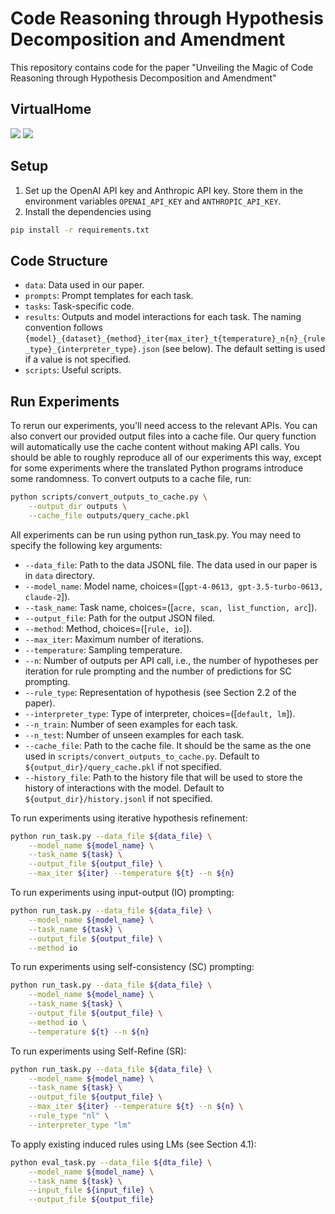 # Code Reasoning through Hypothesis Decomposition and Amendment

This repository contains code for the paper "Unveiling the Magic of Code Reasoning through Hypothesis Decomposition and Amendment"


## VirtualHome
![](figs/cleaning.gif)
![](figs/Store_the_pie.gif)

## Setup

1. Set up the OpenAI API key and Anthropic API key. Store them in the environment variables `OPENAI_API_KEY` and `ANTHROPIC_API_KEY`.
2. Install the dependencies using 

```bash
pip install -r requirements.txt
```

## Code Structure
- `data`: Data used in our paper.
- `prompts`: Prompt templates for each task.
- `tasks`: Task-specific code.
- `results`: Outputs and model interactions for each task. The naming convention follows `{model}_{dataset}_{method}_iter{max_iter}_t{temperature}_n{n}_{rule_type}_{interpreter_type}.json` (see below). The default setting is used if a value is not specified.
- `scripts`: Useful scripts.

## Run Experiments

To rerun our experiments, you'll need access to the relevant APIs. You can also convert our provided output files into a cache file. Our query function will automatically use the cache content without making API calls. You should be able to roughly reproduce all of our experiments this way, except for some experiments where the translated Python programs introduce some randomness. To convert outputs to a cache file, run:

```bash
python scripts/convert_outputs_to_cache.py \
    --output_dir outputs \
    --cache_file outputs/query_cache.pkl
```

All experiments can be run using python run_task.py. You may need to specify the following key arguments:

- `--data_file`: Path to the data JSONL file. The data used in our paper is in `data` directory.
- `--model_name`: Model name, choices=([`gpt-4-0613, gpt-3.5-turbo-0613, claude-2`]).
- `--task_name`: Task name, choices=([`acre, scan, list_function, arc`]).
- `--output_file`: Path for the output JSON filed.
- `--method`: Method, choices=([`rule, io`]).
- `--max_iter`: Maximum number of iterations.
- `--temperature`: Sampling temperature.
- `--n`: Number of outputs per API call, i.e., the number of hypotheses per iteration for rule prompting and the number of predictions for SC prompting.
- `--rule_type`: Representation of hypothesis (see Section 2.2 of the paper).
- `--interpreter_type`: Type of interpreter, choices=([`default, lm`]).
- `--n_train`: Number of seen examples for each task.
- `--n_test`: Number of unseen examples for each task.
- `--cache_file`: Path to the cache file. It should be the same as the one used in `scripts/convert_outputs_to_cache.py`. Default to `${output_dir}/query_cache.pkl` if not specified.
- `--history_file`: Path to the history file that will be used to store the history of interactions with the model. Default to `${output_dir}/history.jsonl` if not specified.

To run experiments using iterative hypothesis refinement:
```bash
python run_task.py --data_file ${data_file} \
    --model_name ${model_name} \
    --task_name ${task} \
    --output_file ${output_file} \
    --max_iter ${iter} --temperature ${t} --n ${n}
```

To run experiments using input-output (IO) prompting:
```bash
python run_task.py --data_file ${data_file} \
    --model_name ${model_name} \
    --task_name ${task} \
    --output_file ${output_file} \
    --method io
```

To run experiments using self-consistency (SC) prompting:
```bash
python run_task.py --data_file ${data_file} \
    --model_name ${model_name} \
    --task_name ${task} \
    --output_file ${output_file} \
    --method io \
    --temperature ${t} --n ${n}
```

To run experiments using Self-Refine (SR):
```bash
python run_task.py --data_file ${data_file} \
    --model_name ${model_name} \
    --task_name ${task} \
    --output_file ${output_file} \
    --max_iter ${iter} --temperature ${t} --n ${n} \
    --rule_type "nl" \
    --interpreter_type "lm"
```

To apply existing induced rules using LMs (see Section 4.1):
```bash
python eval_task.py --data_file ${dta_file} \
    --model_name ${model_name} \
    --task_name ${task} \
    --input_file ${input_file} \
    --output_file ${output_file}
```
